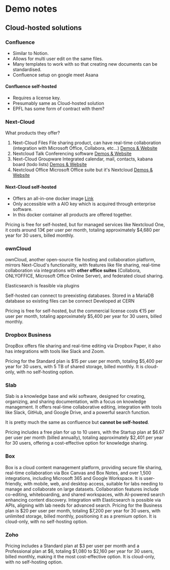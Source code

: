 # Demo notes

## Cloud-hosted solutions

### Confluence

- Similar to Notion.
- Allows for multi user edit on the same files.
- Many templates to work with so that creating new documents can be standardised.
- Confluence setup on google meet
Asana

#### Confluence self-hosted

- Requires a license key.
- Presumably same as Cloud-hosted solution
- EPFL has some form of contract with them?

### Next-Cloud

What products they offer?
1. Next-Cloud Files
File sharing product, can have real-time collaboration (integration with Microsoft Office, Collabora, etc...)
[Demos & Website](https://nextcloud.com/files/)
2. Nextcloud Talk
Conferencing software
[Demos & Website](https://nextcloud.com/talk/)
3. Next-Cloud Groupware
Integrated calendar, mail, contacts, kabana board (todo lists)
[Demos & Website](https://nextcloud.com/groupware/)
4. Nextcloud Office
Microsoft Office suite but it's Nextcloud
[Demos & Website](https://nextcloud.com/office/)

#### Next-Cloud self-hosted

- Offers an all-in-one docker image [Link](https://github.com/nextcloud/all-in-one)
- Only accessible with a AIO key which is acquired through enterprise software.
- In this docker container all products are offered together.

Pricing is free for self-hosted, but for managed services like Nextcloud One, it costs around 13€ per user per month, totaling approximately $4,680 per year for 30 users, billed monthly.

### ownCloud

ownCloud, another open-source file hosting and collaboration platform, mirrors Next-Cloud's functionality, with features like file sharing, real-time collaboration via integrations with **other office suites** (Collabora, ONLYOFFICE, Microsoft Office Online Server), and federated cloud sharing.

Elasticsearch is feasible via plugins

Self-hosted can connect to preexisting databases.
Stored in a MariaDB database so existing files can be connect
Developed at CERN

Pricing is free for self-hosted, but the commercial license costs €15 per user per month, totaling approximately $5,400 per year for 30 users, billed monthly.


### Dropbox Business

DropBox offers file sharing and real-time editing via Dropbox Paper, it also has integrations with tools like Slack and Zoom.

Pricing for the Standard plan is $15 per user per month, totaling $5,400 per year for 30 users, with 5 TB of shared storage, billed monthly. It is cloud-only, with no self-hosting option.

### Slab

Slab is a knowledge base and wiki software, designed for creating, organizing, and sharing documentation, with a focus on knowledge management. It offers real-time collaborative editing, integration with tools like Slack, GitHub, and Google Drive, and a powerful search function.

It is pretty much the same as confluence but **cannot be self-hosted**.

Pricing includes a free plan for up to 10 users, with the Startup plan at $6.67 per user per month (billed annually), totaling approximately $2,401 per year for 30 users, offering a cost-effective option for knowledge sharing.


### Box

Box is a cloud content management platform, providing secure file sharing, real-time collaboration via Box Canvas and Box Notes, and over 1,500 integrations, including Microsoft 365 and Google Workspace. It is user-friendly, with mobile, web, and desktop access, suitable for labs needing to manage and collaborate on large datasets. Collaboration features include co-editing, whiteboarding, and shared workspaces, with AI-powered search enhancing content discovery. Integration with Elasticsearch is possible via APIs, aligning with lab needs for advanced search. Pricing for the Business plan is $20 per user per month, totaling $7,200 per year for 30 users, with unlimited storage, billed monthly, positioning it as a premium option. It is cloud-only, with no self-hosting option.

### Zoho

Pricing includes a Standard plan at $3 per user per month and a Professional plan at $6, totaling $1,080 to $2,160 per year for 30 users, billed monthly, making it the most cost-effective option. It is cloud-only, with no self-hosting option.

